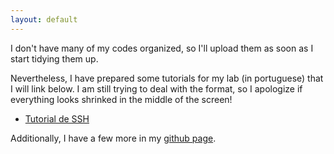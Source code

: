 ```yaml
---
layout: default
---
```


I don't have many of my codes organized, so I'll upload them as soon as I start tidying them up.

Nevertheless, I have prepared some tutorials for my lab (in portuguese) that I will link below. I am still trying to deal with the format, so I apologize if everything looks shrinked in the middle of the screen!

- [Tutorial de SSH](../tutorial-ssh.html)

Additionally, I have a few more in my [github page](https://github.com/gburin/labmeme).